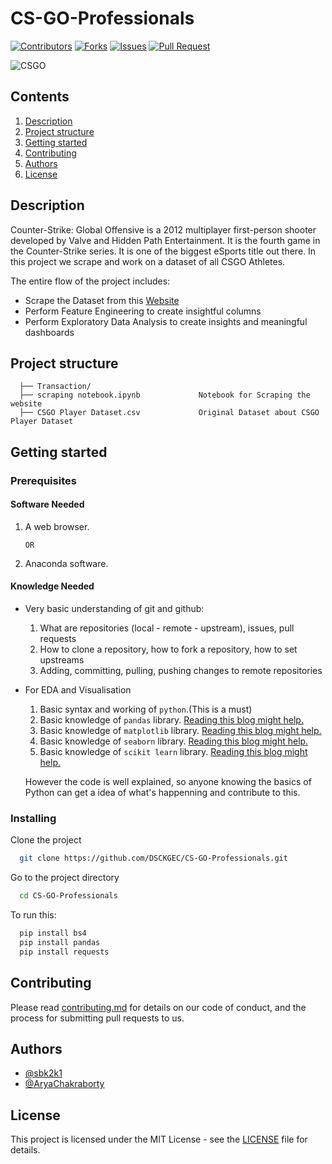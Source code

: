 
# CS-GO-Professionals

[![Contributors](https://img.shields.io/github/contributors/dsckgec/project-template.svg)](https://github.com/dsckgec/CS-GO-Professionals/graphs/contributors) [![Forks](https://img.shields.io/github/forks/dsckgec/project-template.svg)](https://github.com/dsckgec/CS-GO-Professionals/network/members) [![Issues](https://img.shields.io/github/issues/dsckgec/project-template.svg)](https://github.com/dsckgec/CS-GO-Professionals/issues) [![Pull Request](https://img.shields.io/github/issues-pr-closed-raw/dsckgec/project-template)](https://github.com/dsckgec/CS-GO-Professionals/pulls)


![CSGO](https://cdn.akamai.steamstatic.com/steam/apps/730/ss_60b4f959497899515f46012df805b0006ef21af6.1920x1080.jpg?t=1641233427)


## Contents

1. [Description](#description)
1. [Project structure](#project-structure)
1. [Getting started](#getting-started)
1. [Contributing](#contributing)
1. [Authors](#authors)
1. [License](#license)


## Description

Counter-Strike: Global Offensive is a 2012 multiplayer first-person shooter developed by Valve and Hidden Path Entertainment. It is the fourth game in the Counter-Strike series.
It is one of the biggest eSports title out there. In this project we scrape and work on a dataset of all CSGO Athletes.

The entire flow of the project includes:
- Scrape the Dataset from this [Website](https://www.hltv.org/stats/players)
- Perform Feature Engineering to create insightful columns
- Perform Exploratory Data Analysis to create insights and meaningful dashboards

## Project structure

```
  ├── Transaction/        
  ├── scraping notebook.ipynb             Notebook for Scraping the website
  ├── CSGO Player Dataset.csv             Original Dataset about CSGO Player Dataset
```
## Getting started


### Prerequisites

#### Software Needed
 
  1. A web browser. 

         OR
         
  3. Anaconda software.

#### Knowledge Needed
- Very basic understanding of git and github:

    1.  What are repositories (local - remote - upstream), issues, pull requests
    2.   How to clone a repository, how to fork a repository, how to set upstreams
    3.   Adding, committing, pulling, pushing changes to remote repositories

- For EDA and Visualisation
 
    1. Basic syntax and working of ```python```.(This is a must)
    2. Basic knowledge of ```pandas``` library. [Reading this blog might help.](https://www.dataquest.io/blog/pandas-python-tutorial/)
    3. Basic knowledge of ```matplotlib``` library. [Reading this blog might help.](https://blog.quantinsti.com/python-matplotlib-tutorial/)
    4. Basic knowledge of ```seaborn``` library. [Reading this blog might help.](https://www.mygreatlearning.com/blog/seaborn-tutorial/)
    5. Basic knowledge of ```scikit learn``` library. [Reading this blog might help.](https://www.dataquest.io/blog/sci-kit-learn-tutorial/)

  However the code is well explained, so anyone knowing the basics of Python can get a idea of what's happenning and contribute to this.

### Installing

Clone the project

```bash
  git clone https://github.com/DSCKGEC/CS-GO-Professionals.git
```

Go to the project directory

```bash
  cd CS-GO-Professionals
```

To run this:
```bash
  pip install bs4
  pip install pandas
  pip install requests
```


## Contributing

Please read [contributing.md](contributing.md) for details on our code of conduct, and the process for submitting pull requests to us.


## Authors

- [@sbk2k1](https://github.com/sbk2k1)
- [@AryaChakraborty](https://github.com/AryaChakraborty)

## License

This project is licensed under the MIT License - see the [LICENSE](LICENSE) file for details.